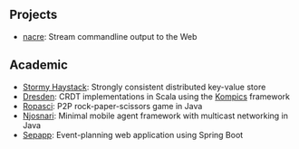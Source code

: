 ## Projects
* [nacre](https://github.com/johanmickos/nacre): Stream commandline output to the Web

## Academic
* [Stormy Haystack](https://github.com/johanmickos/stormy-haystack): Strongly consistent distributed key-value store
* [Dresden](https://github.com/johanmickos/dresden): CRDT implementations in Scala using the [Kompics](https://github.com/kompics/kompics) framework
* [Ropasci](https://github.com/johanmickos/ropasci): P2P rock-paper-scissors game in Java
* [Njosnari](https://github.com/johanmickos/njosnari): Minimal mobile agent framework with multicast networking in Java
* [Sepapp](https://github.com/johanmickos/sepapp): Event-planning web application using Spring Boot
